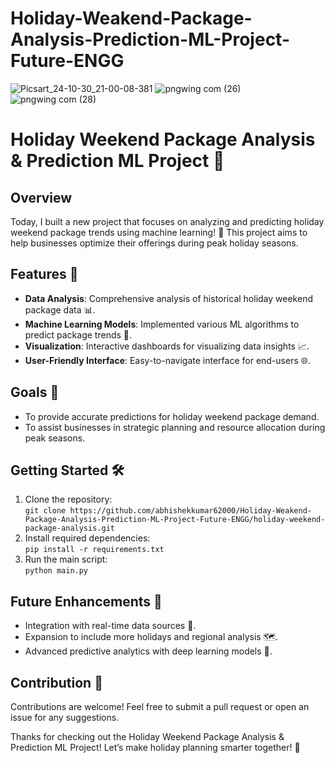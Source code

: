 # Holiday-Weakend-Package-Analysis-Prediction-ML-Project-Future-ENGG
![Picsart_24-10-30_21-00-08-381](https://github.com/user-attachments/assets/e03e0c9d-d246-4555-be0e-0817b24f6e60)
![pngwing com (26)](https://github.com/user-attachments/assets/947c9a8b-66bd-4652-b732-d4262d3589fa)
![pngwing com (28)](https://github.com/user-attachments/assets/33a16743-f3ab-45f5-9ad2-7ae96d9d425e)

# Holiday Weekend Package Analysis & Prediction ML Project 🌟

## Overview
Today, I built a new project that focuses on analyzing and predicting holiday weekend package trends using machine learning! 🎉 This project aims to help businesses optimize their offerings during peak holiday seasons.

## Features 🚀
- **Data Analysis**: Comprehensive analysis of historical holiday weekend package data 📊.
- **Machine Learning Models**: Implemented various ML algorithms to predict package trends 🤖.
- **Visualization**: Interactive dashboards for visualizing data insights 📈.
- **User-Friendly Interface**: Easy-to-navigate interface for end-users 🌐.

## Goals 🎯
- To provide accurate predictions for holiday weekend package demand.
- To assist businesses in strategic planning and resource allocation during peak seasons.

## Getting Started 🛠️
1. Clone the repository:  
   `git clone https://github.com/abhishekkumar62000/Holiday-Weakend-Package-Analysis-Prediction-ML-Project-Future-ENGG/holiday-weekend-package-analysis.git`
2. Install required dependencies:  
   `pip install -r requirements.txt`
3. Run the main script:  
   `python main.py`

## Future Enhancements 🌈
- Integration with real-time data sources 📅.
- Expansion to include more holidays and regional analysis 🗺️.
- Advanced predictive analytics with deep learning models 🌌.

## Contribution 🤝
Contributions are welcome! Feel free to submit a pull request or open an issue for any suggestions.

Thanks for checking out the Holiday Weekend Package Analysis & Prediction ML Project! Let’s make holiday planning smarter together! 🌟
